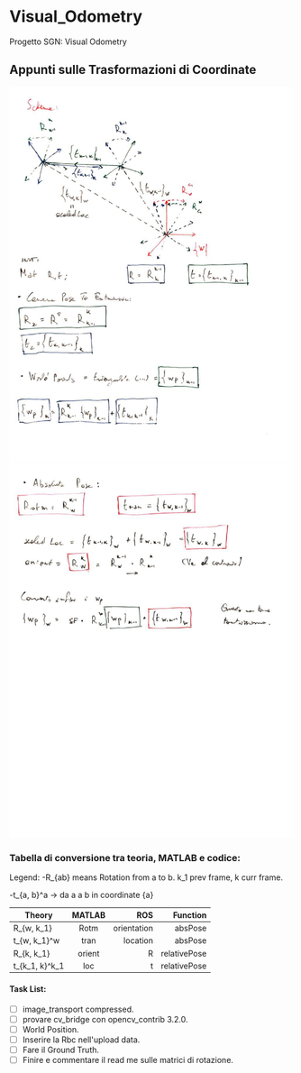 # Visual_Odometry
Progetto SGN: Visual Odometry

## Appunti sulle Trasformazioni di Coordinate

![alt text](/docs/schema1.jpg)
![alt text](/docs/schema2.jpg)

### Tabella di conversione tra teoria, MATLAB e codice:

Legend: 
-R_{ab} means Rotation from a to b. k_1 prev frame, k curr frame.

-t_{a, b}^a -> da a a b in coordinate {a}

| Theory        | MATLAB        | ROS               |  Function             |
| ------------- |:-------------:| -----------------:| ---------------------:|
| R_{w, k_1}    | Rotm          |   orientation     | absPose               |
| t_{w, k_1}^w  | tran          |   location        | absPose               |
| R_{k, k_1}    | orient        |     R             | relativePose          |
| t_{k_1, k}^k_1| loc           |     t             | relativePose          |


#### Task List: 
- [ ] image_transport compressed.
- [ ] provare cv_bridge con opencv_contrib 3.2.0.
- [ ] World Position.
- [ ] Inserire la Rbc nell'upload data.
- [ ] Fare il Ground Truth.
- [ ] Finire e commentare il read me sulle matrici di rotazione.
